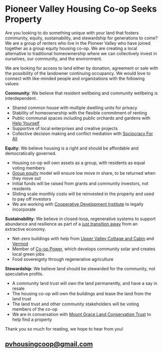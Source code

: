 # Pioneer Valley Housing Co-op Seeks Property 

Are you looking to do something unique with your land that fosters community, equity, sustainability, and stewardship for generations to come? We are a group of renters who live in the Pioneer Valley who have joined together as a group equity housing co-op. We are creating a local alternative to traditional homeownership where we can collectively invest in ourselves, our community, and the environment. 

We are looking for access to land either by donation, agreement or sale with the possibility of the landowner continuing occupancy. We would love to connect with like-minded people and organizations with the following values:

**Community**: We believe that resident wellbeing and community wellbeing is interdependent.
* Shared common house with multiple dwelling units for privacy
* Stability of homeownership with the flexible commitment of renting
* Public communal spaces including public orchards and gardens with [Help Yourself](http://commongreen.weebly.com/)
* Supportive of local enterprises and creative projects
* Collective decision making and conflict mediation with [Sociocracy For All](https://www.sociocracyforall.org/)

**Equity**: We believe housing is a right and should be affordable and democratically governed.
* Housing co-op will own assets as a group, with residents as equal voting members
* [Group equity](https://www.nasco.coop/development/handbook/equity) model will ensure low move in share, to be returned when they move out
* Initial funds will be raised from grants and community investors, not residents
* Sliding scale monthly costs will be reinvested in the property and used to pay off investors
* We are working with [Cooperative Development Institute](https://cdi.coop/) to legally incorporate

**Sustainability**: We believe in closed-loop, regenerative systems to support abundance and resilience as part of a [just transition away](https://movementgeneration.org/wp-content/uploads/2016/11/JT_booklet_English_SPREADs_web.pdf) from an extractive economy.
* Net-zero buildings with help from [Upper Valley Cottage and Cabin](https://www.instagram.com/uppervalleycc/) and [Vermod](https://vermodhomes.com/)
* Member of [Co-op Power](https://www.cooppower.coop/rays-the-valley), which develops community solar and creates local green jobs
* Food sovereignty through regenerative agriculture 

**Stewardship**: We believe land should be stewarded for the community, not speculative profits.
* A community land trust will own the land permanently, and have a say in resale
* The housing co-op will own the buildings and lease the land from the land trust
* The land trust and other community stakeholders will be voting members of the co-op 
* We are in conversation with [Mount Grace Land Conservation Trust](https://www.mountgrace.org/) to help find a property

Thank you so much for reading, we hope to hear from you!

## [pvhousingcoop@gmail.com](pvhousingcoop@gmail.com)
